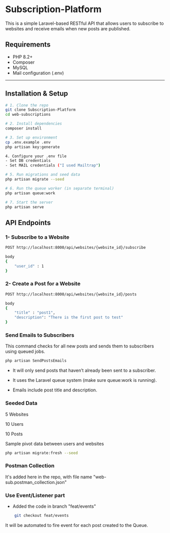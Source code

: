 # Subscription-Platform

This is a simple Laravel-based RESTful API that allows users to subscribe to websites and receive emails when new posts are published.

## Requirements

- PHP 8.2+
- Composer
- MySQL
- Mail configuration (.env)

---

## Installation & Setup

```bash
# 1. Clone the repo
git clone Subscription-Platform
cd web-subscriptions

# 2. Install dependencies
composer install

# 3. Set up environment
cp .env.example .env
php artisan key:generate

4. Configure your .env file
- Set DB credentials
- Set MAIL credentials ("I used Mailtrap")

# 5. Run migrations and seed data
php artisan migrate --seed

# 6. Run the queue worker (in separate terminal)
php artisan queue:work

# 7. Start the server
php artisan serve

```


## API Endpoints

### 1- Subscribe to a Website

```bash
POST http://localhost:8000/api/websites/{website_id}/subscribe

body
{
    "user_id" : 1
}
```

### 2- Create a Post for a Website

```bash
POST http://localhost:8000/api/websites/{website_id}/posts

body 
{
    "title" : "post1",
    "description": "There is the first post to test"
}
```

### Send Emails to Subscribers
This command checks for all new posts and sends them to subscribers using queued jobs.

```bash
php artisan SendPostsEmails
```

- It will only send posts that haven’t already been sent to a subscriber.

- It uses the Laravel queue system (make sure queue:work is running).

- Emails include post title and description.

### Seeded Data

5 Websites

10 Users

10 Posts

Sample pivot data between users and websites

```bash
php artisan migrate:fresh --seed

```

### Postman Collection

It's added here in the repo, with file name "web-sub.postman_collection.json"

### Use Event/Listener part

- Added the code in branch "feat/events"

```bash
    git checkout feat/events
```

It will be automated  to fire event for each post created to the Queue.

